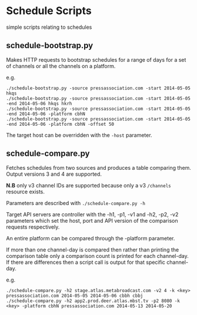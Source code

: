 # Schedule Scripts

simple scripts relating to schedules

## schedule-bootstrap.py

Makes HTTP requests to bootstrap schedules for a range of days for a set of
channels or all the channels on a platform.

e.g.
```
./schedule-bootstrap.py -source pressassociation.com -start 2014-05-05 hkqs
./schedule-bootstrap.py -source pressassociation.com -start 2014-05-05 -end 2014-05-06 hkqs hkrh
./schedule-bootstrap.py -source pressassociation.com -start 2014-05-05 -end 2014-05-06 -platform cbhN
./schedule-bootstrap.py -source pressassociation.com -start 2014-05-05 -end 2014-05-06 -platform cbhN -offset 50
```

The target host can be overridden with the `-host` parameter.

## schedule-compare.py

Fetches schedules from two sources and produces a table comparing them. Output
versions 3 and 4 are supported.

__N.B__ only v3 channel IDs are supported because only a v3 `/channels` resource exists.

Parameters are described with `./schedule-compare.py -h`

Target API servers are controller with the -h1, -p1, -v1 and -h2, -p2, -v2 parameters which set the host, port and API version of the comparison requests respectively.

An entire platform can be compared through the -platform parameter.

If more than one channel-day is compared then rather than printing the comparison table only a comparison count is printed for each channel-day. If there are differences then a script call is output for that specific channel-day.

e.g.
```
./schedule-compare.py -h2 stage.atlas.metabroadcast.com -v2 4 -k <key> pressassociation.com 2014-05-05 2014-05-06 cbbh cbbj 
./schedule-compare.py -h2 app2.prod.deer.atlas.mbst.tv -p2 8080 -k <key> -platform cbhN pressassociation.com 2014-05-13 2014-05-20
```
